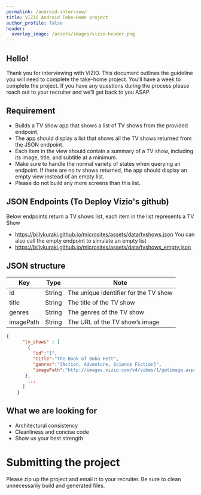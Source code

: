 ```yaml
---
permalink: /android-interview/
title: VIZIO Android Take-Home project
author_profile: false
header:
  overlay_image: /assets/images/vizio-header.png
---
```

## Hello!
Thank you for interviewing with VIZIO. This document outlines the guideline you will need to complete the take-home project. You’ll have a week to complete the project. If you have any questions during the process please reach out to your recruiter and we’ll get back to you ASAP.
## Requirement
- Builds a TV show app that shows a list of TV shows from the provided endpoint.
- The app should display a list that shows all the TV shows returned from the JSON endpoint.
- Each item in the view should contain a summary of a TV show, including its image, title, and subtitle at a minimum.
- Make sure to handle the normal variety of states when querying an endpoint. If there are no tv shows returned, the app should display an empty view instead of an empty list.
- Please do not build any more screens than this list.
## JSON Endpoints (To Deploy Vizio's github)
Below endpoints return a TV shows list, each item in the list represents a TV Show
- https://billykuraki.github.io/microsites/assets/data/tvshows.json
You can also call the empty endpoint to simulate an empty list
- https://billykuraki.github.io/microsites/assets/data/tvshows_empty.json
## JSON structure

| Key | Type | Note |
| --- | --- | --- |
| id | String | The unique identifier for the TV show |
| title | String | The title of the TV show |
| genres | String | The genres of the TV show |
| imagePath | String | The URL of the TV show’s image |

```json
{
      "tv_shows" : [
        {
          "id":"1",
          "title":"The Book of Boba Fett",
          "genres":"[Action, Adventure, Science Fiction]",
          "imagePath":"http://images.vizio.com/v4/vibes/1/getimage.aspx?vibeHandle=%7b%22Sid%22%3a3%2c%22Iid%22%3a3019340945%2c%22_tid%22%3a18%7d&vid=2000009&tid=32&width=480&height=720"
       },
        ...
      ]
    }
```
## What we are looking for
- Architectural consistency
- Cleanliness and concise code
- Show us your best strength
# Submitting the project
Please zip up the project and email it to your recruiter. Be sure to clean unnecessarily build and generated files.